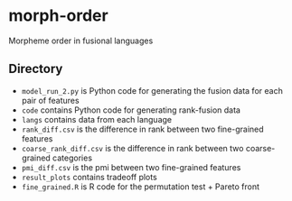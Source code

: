# morph-order
Morpheme order in fusional languages
## Directory
* `model_run_2.py` is Python code for generating the fusion data for each pair of features
* `code` contains Python code for generating rank-fusion data
* `langs` contains data from each language
* `rank_diff.csv` is the difference in rank between two fine-grained features
* `coarse_rank_diff.csv` is the difference in rank between two coarse-grained categories
* `pmi_diff.csv` is the pmi between two fine-grained features 
* `result_plots` contains tradeoff plots
* `fine_grained.R` is R code for the permutation test + Pareto front